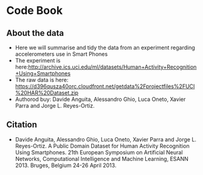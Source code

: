 # Code Book

## About the data
  * Here we will summarise and tidy the data from an experiment regarding accelerometers use in Smart Phones
  * The experiment is here:http://archive.ics.uci.edu/ml/datasets/Human+Activity+Recognition+Using+Smartphones 
  * The raw data is here: https://d396qusza40orc.cloudfront.net/getdata%2Fprojectfiles%2FUCI%20HAR%20Dataset.zip 
  * Authorod buy: Davide Anguita, Alessandro Ghio, Luca Oneto, Xavier Parra and Jorge L. Reyes-Ortiz.

## Citation
  * Davide Anguita, Alessandro Ghio, Luca Oneto, Xavier Parra and Jorge L. Reyes-Ortiz. A Public Domain Dataset for Human Activity Recognition Using Smartphones. 21th European Symposium on Artificial Neural Networks, Computational Intelligence and Machine Learning, ESANN 2013. Bruges, Belgium 24-26 April 2013.



